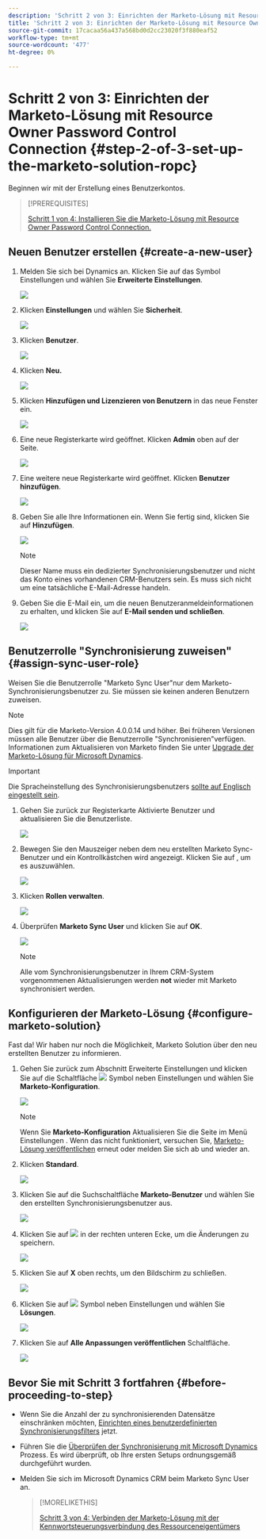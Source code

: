 ```yaml
---
description: 'Schritt 2 von 3: Einrichten der Marketo-Lösung mit Resource Owner Password Control Connection - Marketo Docs - Produktdokumentation'
title: 'Schritt 2 von 3: Einrichten der Marketo-Lösung mit Resource Owner Password Control Connection'
source-git-commit: 17cacaa56a437a568bd0d2cc23020f3f880eaf52
workflow-type: tm+mt
source-wordcount: '477'
ht-degree: 0%

---
```


# Schritt 2 von 3: Einrichten der Marketo-Lösung mit Resource Owner Password Control Connection {#step-2-of-3-set-up-the-marketo-solution-ropc}

Beginnen wir mit der Erstellung eines Benutzerkontos.

>[!PREREQUISITES]
>
>[Schritt 1 von 4: Installieren Sie die Marketo-Lösung mit Resource Owner Password Control Connection.](/help/marketo/product-docs/crm-sync/microsoft-dynamics-sync/sync-setup/microsoft-dynamics-365-with-ropc-connection/step-1-of-4-install.md)

## Neuen Benutzer erstellen {#create-a-new-user}

1. Melden Sie sich bei Dynamics an. Klicken Sie auf das Symbol Einstellungen und wählen Sie **Erweiterte Einstellungen**.

   ![](assets/one.png)

1. Klicken **Einstellungen** und wählen Sie **Sicherheit**.

   ![](assets/two.png)

1. Klicken **Benutzer**.

   ![](assets/three.png)

1. Klicken **Neu.**

   ![](assets/four.png)

1. Klicken **Hinzufügen und Lizenzieren von Benutzern** in das neue Fenster ein.

   ![](assets/five.png)

1. Eine neue Registerkarte wird geöffnet. Klicken **Admin** oben auf der Seite.

   ![](assets/six.png)

1. Eine weitere neue Registerkarte wird geöffnet. Klicken **Benutzer hinzufügen**.

   ![](assets/seven.png)

1. Geben Sie alle Ihre Informationen ein. Wenn Sie fertig sind, klicken Sie auf **Hinzufügen**.

   ![](assets/eight.png)

   >[!NOTE]
   >
   >Dieser Name muss ein dedizierter Synchronisierungsbenutzer und nicht das Konto eines vorhandenen CRM-Benutzers sein. Es muss sich nicht um eine tatsächliche E-Mail-Adresse handeln.

1. Geben Sie die E-Mail ein, um die neuen Benutzeranmeldeinformationen zu erhalten, und klicken Sie auf **E-Mail senden und schließen**.

   ![](assets/nine.png)

## Benutzerrolle &quot;Synchronisierung zuweisen&quot; {#assign-sync-user-role}

Weisen Sie die Benutzerrolle &quot;Marketo Sync User&quot;nur dem Marketo-Synchronisierungsbenutzer zu. Sie müssen sie keinen anderen Benutzern zuweisen.

>[!NOTE]
>
>Dies gilt für die Marketo-Version 4.0.0.14 und höher. Bei früheren Versionen müssen alle Benutzer über die Benutzerrolle &quot;Synchronisieren&quot;verfügen. Informationen zum Aktualisieren von Marketo finden Sie unter [Upgrade der Marketo-Lösung für Microsoft Dynamics](/help/marketo/product-docs/crm-sync/microsoft-dynamics-sync/sync-setup/update-the-marketo-solution-for-microsoft-dynamics.md).

>[!IMPORTANT]
>
>Die Spracheinstellung des Synchronisierungsbenutzers [sollte auf Englisch eingestellt sein](https://portal.dynamics365support.com/knowledgebase/article/KA-01201/en-us).

1. Gehen Sie zurück zur Registerkarte Aktivierte Benutzer und aktualisieren Sie die Benutzerliste.

   ![](assets/ten.png)

1. Bewegen Sie den Mauszeiger neben dem neu erstellten Marketo Sync-Benutzer und ein Kontrollkästchen wird angezeigt. Klicken Sie auf , um es auszuwählen.

   ![](assets/eleven.png)

1. Klicken **Rollen verwalten**.

   ![](assets/twelve.png)

1. Überprüfen **Marketo Sync User** und klicken Sie auf **OK**.

   ![](assets/thirteen.png)

   >[!NOTE]
   >
   >Alle vom Synchronisierungsbenutzer in Ihrem CRM-System vorgenommenen Aktualisierungen werden **not** wieder mit Marketo synchronisiert werden.

## Konfigurieren der Marketo-Lösung {#configure-marketo-solution}

Fast da! Wir haben nur noch die Möglichkeit, Marketo Solution über den neu erstellten Benutzer zu informieren.

1. Gehen Sie zurück zum Abschnitt Erweiterte Einstellungen und klicken Sie auf die Schaltfläche ![](assets/image2015-5-13-15-3a49-3a19.png) Symbol neben Einstellungen und wählen Sie **Marketo-Konfiguration**.

   ![](assets/fourteen.png)

   >[!NOTE]
   >
   >Wenn Sie **Marketo-Konfiguration** Aktualisieren Sie die Seite im Menü Einstellungen . Wenn das nicht funktioniert, versuchen Sie, [Marketo-Lösung veröffentlichen](/help/marketo/product-docs/crm-sync/microsoft-dynamics-sync/sync-setup/microsoft-dynamics-365-with-ropc-connection/step-1-of-4-install.md) erneut oder melden Sie sich ab und wieder an.

1. Klicken **Standard**.

   ![](assets/fifteen.png)

1. Klicken Sie auf die Suchschaltfläche **Marketo-Benutzer** und wählen Sie den erstellten Synchronisierungsbenutzer aus.

   ![](assets/sixteen.png)

1. Klicken Sie auf ![](assets/image2015-3-13-15-3a10-3a11.png) in der rechten unteren Ecke, um die Änderungen zu speichern.

   ![](assets/image2015-3-13-15-3a3-3a3.png)

1. Klicken Sie auf **X** oben rechts, um den Bildschirm zu schließen.

   ![](assets/seventeen.png)

1. Klicken Sie auf ![](assets/image2015-5-13-15-3a49-3a19-1.png) Symbol neben Einstellungen und wählen Sie **Lösungen**.

   ![](assets/eighteen.png)

1. Klicken Sie auf **Alle Anpassungen veröffentlichen** Schaltfläche.

   ![](assets/nineteen.png)

## Bevor Sie mit Schritt 3 fortfahren {#before-proceeding-to-step}

* Wenn Sie die Anzahl der zu synchronisierenden Datensätze einschränken möchten, [Einrichten eines benutzerdefinierten Synchronisierungsfilters](/help/marketo/product-docs/crm-sync/microsoft-dynamics-sync/create-a-custom-dynamics-sync-filter.md) jetzt.
* Führen Sie die [Überprüfen der Synchronisierung mit Microsoft Dynamics](/help/marketo/product-docs/crm-sync/microsoft-dynamics-sync/sync-setup/validate-microsoft-dynamics-sync.md) Prozess. Es wird überprüft, ob Ihre ersten Setups ordnungsgemäß durchgeführt wurden.
* Melden Sie sich im Microsoft Dynamics CRM beim Marketo Sync User an.

   >[!MORELIKETHIS]
   >
   >[Schritt 3 von 4: Verbinden der Marketo-Lösung mit der Kennwortsteuerungsverbindung des Ressourceneigentümers](/help/marketo/product-docs/crm-sync/microsoft-dynamics-sync/sync-setup/microsoft-dynamics-365-with-ropc-connection/step-3-of-4-set-up.md)
